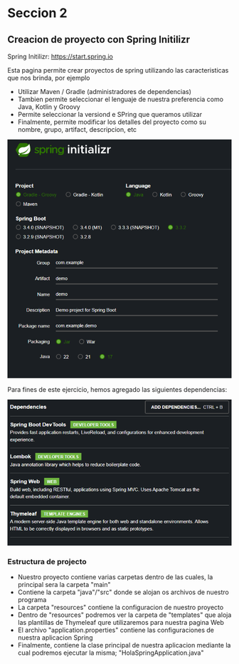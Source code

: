 # Seccion 2
## Creacion de proyecto con Spring Initilizr

Spring Initilizr: https://start.spring.io

Esta pagina permite crear proyectos de spring utilizando las caracteristicas que nos brinda, por ejemplo
- Utilizar Maven / Gradle (administradores de dependencias)
- Tambien permite seleccionar el lenguaje de nuestra preferencia como Java, Kotlin y Groovy
- Permite seleccionar la versiond e SPring que queramos utilizar 
- Finalmente, permite modificar los detalles del proyecto como su nombre, grupo, artifact, descripcion, etc

![img.png](img.png)

Para fines de este ejercicio, hemos agregado las siguientes dependencias:

![img_1.png](img_1.png)

### Estructura de projecto
- Nuestro proyecto contiene varias carpetas dentro de las cuales, la principal sera la carpeta "main"
- Contiene la carpeta "java"/"src" donde se alojan os archivos de nuestro programa
- La carpeta "resources" contiene la configuracion de nuestro proyecto
- Dentro de "resources" podremos ver la carpeta de "templates" que aloja las plantillas de Thymeleaf qure utilizaremos para nuestra pagina Web
- El archivo "application.properties" contiene las configuraciones de nuestra aplicacion Spring
- Finalmente, contiene la clase principal de nuestra aplicacion mediante la cual podremos ejecutar la misma; "HolaSpringApplication.java"